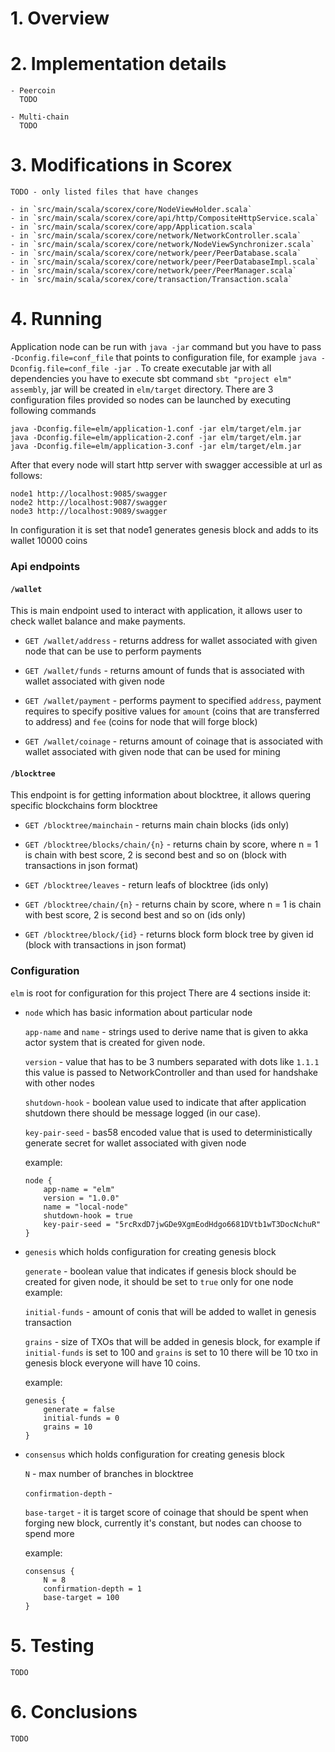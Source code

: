 # 1. Overview

# 2. Implementation details

    - Peercoin
      TODO
    
    - Multi-chain
      TODO
# 3. Modifications in Scorex

    TODO - only listed files that have changes 
    
    - in `src/main/scala/scorex/core/NodeViewHolder.scala`
    - in `src/main/scala/scorex/core/api/http/CompositeHttpService.scala`
    - in `src/main/scala/scorex/core/app/Application.scala`
    - in `src/main/scala/scorex/core/network/NetworkController.scala`
    - in `src/main/scala/scorex/core/network/NodeViewSynchronizer.scala`
    - in `src/main/scala/scorex/core/network/peer/PeerDatabase.scala`
    - in `src/main/scala/scorex/core/network/peer/PeerDatabaseImpl.scala`
    - in `src/main/scala/scorex/core/network/peer/PeerManager.scala`
    - in `src/main/scala/scorex/core/transaction/Transaction.scala`
  
# 4. Running

   Application node can be run with `java -jar` command but you have to pass `-Dconfig.file=conf_file` that points to configuration file, for example `java -Dconfig.file=conf_file -jar `.
   To create executable jar with all dependencies you have to execute sbt command `sbt "project elm" assembly`, jar will be created in `elm/target` directory.
   There are 3 configuration files provided so nodes can be launched by executing following commands
   ```
   java -Dconfig.file=elm/application-1.conf -jar elm/target/elm.jar
   java -Dconfig.file=elm/application-2.conf -jar elm/target/elm.jar
   java -Dconfig.file=elm/application-3.conf -jar elm/target/elm.jar
   ```
   After that every node will start http server with swagger accessible at url as follows: 

   ```
   node1 http://localhost:9085/swagger
   node2 http://localhost:9087/swagger
   node3 http://localhost:9089/swagger
   ```
    
   In configuration it is set that node1 generates genesis block and adds to its wallet 10000 coins
    
### Api endpoints
    
#### `/wallet`
This is main endpoint used to interact with application, it allows user to check wallet balance and make payments.

- `GET /wallet/address` - returns address for wallet associated with given node that can be use to perform payments

- `GET /wallet/funds` - returns amount of funds that is associated with wallet associated with given node

- `GET /wallet/payment` - performs payment to specified `address`, payment requires to specify positive values for `amount` (coins that are transferred to address) and `fee` (coins for node that will forge block) 

- `GET /wallet/coinage` - returns amount of coinage that is associated with wallet associated with given node that can be used for mining

#### `/blocktree`
This endpoint is for getting information about blocktree, it allows quering specific blockchains form blocktree

- `GET /blocktree/mainchain` - returns main chain blocks (ids only)

- `GET /blocktree/blocks/chain/{n}` - returns chain by score, where n = 1 is chain with best score, 2 is second best and so on (block with transactions in json format)

- `GET /blocktree/leaves` -  return leafs of blocktree (ids only)

- `GET /blocktree/chain/{n}` -  returns chain by score, where n = 1 is chain with best score, 2 is second best and so on (ids only)

- `GET /blocktree/block/{id}` - returns block form block tree by given id (block with transactions in json format)

### Configuration
`elm` is root for configuration for this project
There are 4 sections inside it:
 - `node` which has basic information about particular node
 
   `app-name` and `name` - strings used to derive name that is given to akka actor system that is created for given node.
 
   `version` - value that has to be 3 numbers separated with dots like `1.1.1` this value is passed to NetworkController and than used for handshake with other nodes
    
   `shutdown-hook` - boolean value used to indicate that after application shutdown there should be message logged (in our case).
    
   `key-pair-seed` - bas58 encoded value that is used to deterministically generate secret for wallet associated with given node
    
   example:
   ```
   node {
       app-name = "elm"
       version = "1.0.0"
       name = "local-node"
       shutdown-hook = true
       key-pair-seed = "5rcRxdD7jwGDe9XgmEodHdgo6681DVtb1wT3DocNchuR"
   }
   ```
 - `genesis` which holds configuration for creating genesis block
    
    `generate` - boolean value that indicates if genesis block should be created for given node, it should be set to `true` only for one node
    example:
    
    `initial-funds` - amount of conis that will be added to wallet in genesis transaction
    
    `grains` - size of TXOs that will be added in genesis block, for example if `initial-funds` is set to 100 and `grains` is set to 10 there will be 10 txo in genesis block everyone will have 10 coins.
    
    example:
    ```
    genesis {
        generate = false
        initial-funds = 0
        grains = 10
    }
    ```
    
- `consensus` which holds configuration for creating genesis block
    
    `N` - max number of branches in blocktree
    
    `confirmation-depth` - 
    
    `base-target` - it is target score of coinage that should be spent when forging new block, currently it's constant, but nodes can choose to spend more
    
    example:
    ```
    consensus {
        N = 8
        confirmation-depth = 1
        base-target = 100
    }
    ```
    
# 5. Testing
    TODO
    
# 6. Conclusions
    TODO
